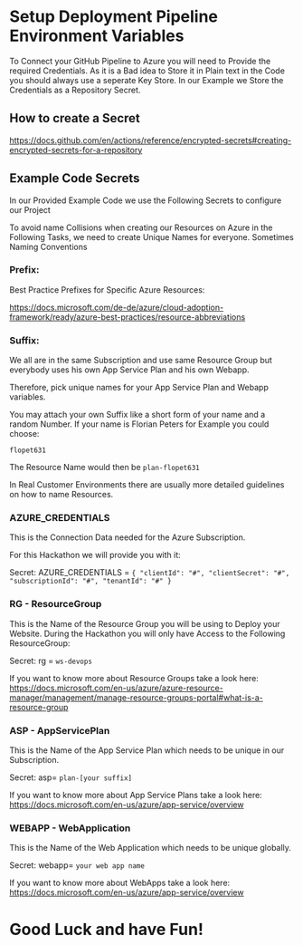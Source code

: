 # Setup Deployment Pipeline Environment Variables

To Connect your GitHub Pipeline to Azure you will need to Provide the required Credentials. As it is a Bad idea to Store it in Plain text in the Code you should always use a seperate Key Store.
In our Example we Store the Credentials as a Repository Secret.

## How to create a Secret

https://docs.github.com/en/actions/reference/encrypted-secrets#creating-encrypted-secrets-for-a-repository

## Example Code Secrets

In our Provided Example Code we use the Following Secrets to configure our Project

To avoid name Collisions when creating our Resources on Azure in the Following Tasks, we need to create Unique Names for everyone.
Sometimes Naming Conventions  
### Prefix:

Best Practice Prefixes for Specific Azure Resources:

https://docs.microsoft.com/de-de/azure/cloud-adoption-framework/ready/azure-best-practices/resource-abbreviations

### Suffix:

We all are in the same Subscription and use same Resource Group but everybody uses his own App Service Plan and his own Webapp.

Therefore, pick unique names for your App Service Plan and Webapp variables.

You may attach your own Suffix like a short form of your name and a random Number.
If your name is Florian Peters for Example you could choose:

`flopet631`

The Resource Name would then be `plan-flopet631`

In Real Customer Environments there are usually more detailed guidelines on how to name Resources.

### AZURE_CREDENTIALS

This is the Connection Data needed for the Azure Subscription.

For this Hackathon we will provide you with it:

Secret:
AZURE_CREDENTIALS =
`{
  "clientId": "#",
  "clientSecret": "#",
  "subscriptionId": "#",
  "tenantId": "#"
}`

### RG - ResourceGroup

This is the Name of the Resource Group you will be using to Deploy your Website. During the Hackathon you will only have Access to the Following ResourceGroup:

Secret:
rg = 
`ws-devops`

If you want to know more about Resource Groups take a look here:
https://docs.microsoft.com/en-us/azure/azure-resource-manager/management/manage-resource-groups-portal#what-is-a-resource-group


### ASP - AppServicePlan

This is the Name of the App Service Plan which needs to be unique in our Subscription.

Secret:
asp=
`plan-[your suffix]`

If you want to know more about App Service Plans take a look here:
https://docs.microsoft.com/en-us/azure/app-service/overview

### WEBAPP - WebApplication

This is the Name of the Web Application which needs to be unique globally.

Secret:
webapp=
`your web app name`

If you want to know more about WebApps take a look here:
https://docs.microsoft.com/en-us/azure/app-service/overview

# Good Luck and have Fun!
